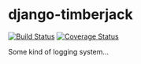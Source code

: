 # django-timberjack

[![Build Status](https://travis-ci.org/rhblind/django-timberjack.svg?branch=master)](https://travis-ci.org/rhblind/django-timberjack)
[![Coverage Status](https://coveralls.io/repos/github/rhblind/django-timberjack/badge.svg?branch=master)](https://coveralls.io/github/rhblind/django-timberjack?branch=master)


Some kind of logging system...

